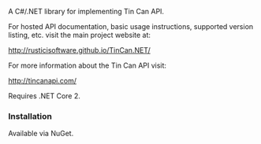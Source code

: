 A C#/.NET library for implementing Tin Can API.

For hosted API documentation, basic usage instructions, supported version listing, etc. visit the main project website at:

http://rusticisoftware.github.io/TinCan.NET/

For more information about the Tin Can API visit:

http://tincanapi.com/

Requires .NET Core 2.

### Installation

Available via NuGet.

